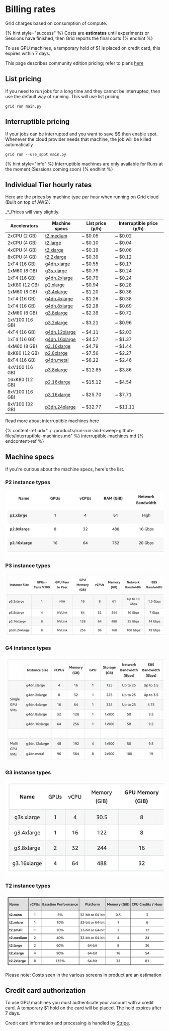 # Billing rates

Grid charges based on consumption of compute.

{% hint style="success" %}
Costs are **estimates** until experiments or Sessions have finished, then Grid reports the final costs
{% endhint %}

To use GPU machines, a temporary hold of $1 is placed on credit card, this expires within 7 days.

This page describes community edition pricing; refer to plans [here](https://www.grid.ai/pricing/)

## List pricing

If you need to run jobs for a long time and they cannot be interrupted, then use the default way of running. This will use list pricing

```
grid run main.py
```

## Interruptible pricing

If your jobs can be interrupted and you want to save \$$\$$ then enable spot. Whenever the cloud provider needs that machine, the job will be killed automatically

```
grid run --use_spot main.py
```

{% hint style="info" %}
Interruptible machines are only available for Runs at the moment (Sessions coming soon)
{% endhint %}

## Individual Tier hourly rates

Here are the prices by machine type _per hour_ when running on Grid cloud (Built on top of AWS).

\_\*\_Prices will vary slightly.

| Accelerators   | Machine specs                                                                          | List price (p/h) | Interruptible price (p/h) |
| -------------- | -------------------------------------------------------------------------------------- | ---------------- | ------------------------- |
| 2xCPU (2 GB)   | [t2.medium](https://aws.amazon.com/blogs/aws/new-t2-xlarge-and-t2-2xlarge-instances/)  | \~ $0.05         | \~ $0.02                  |
| 2xCPU (4 GB)   | [t2.large](https://aws.amazon.com/blogs/aws/new-t2-xlarge-and-t2-2xlarge-instances/)   | \~ $0.10         | \~ $0.04                  |
| 4xCPU (4 GB)   | [t2.xlarge](https://aws.amazon.com/blogs/aws/new-t2-xlarge-and-t2-2xlarge-instances/)  | \~ $0.19         | \~ $0.06                  |
| 8xCPU (4 GB)   | [t2.2xlarge](https://aws.amazon.com/blogs/aws/new-t2-xlarge-and-t2-2xlarge-instances/) | \~ $0.39         | \~ $0.12                  |
| 1xT4 (16 GB)   | [g4dn.xlarge](https://aws.amazon.com/ec2/instance-types/g4/)                           | \~ $0.55         | \~ $0.17                  |
| 1xM60 (8 GB)   | [g3s.xlarge](https://aws.amazon.com/ec2/instance-types/g3/)                            | \~ $0.79         | \~ $0.24                  |
| 1xT4 (16 GB)   | [g4dn.2xlarge](https://aws.amazon.com/ec2/instance-types/g4/)                          | \~ $0.79         | \~ $0.24                  |
| 1xK80 (12 GB)  | [p2.xlarge](https://aws.amazon.com/ec2/instance-types/p2/)                             | \~ $0.94         | \~ $0.28                  |
| 1xM60 (8 GB)   | [g3.4xlarge](https://aws.amazon.com/ec2/instance-types/g3/)                            | \~ $1.20         | \~ $0.36                  |
| 1xT4 (16 GB)   | [g4dn.4xlarge](https://aws.amazon.com/ec2/instance-types/g4/)                          | \~ $1.26         | \~ $0.38                  |
| 1xT4 (16 GB)   | [g4dn.8xlarge](https://aws.amazon.com/ec2/instance-types/g4/)                          | \~ $2.28         | \~ $0.69                  |
| 2xM60 (8 GB)   | [g3.8xlarge](https://aws.amazon.com/ec2/instance-types/g3/)                            | \~ $2.39         | \~ $0.72                  |
| 1xV100 (16 GB) | [p3.2xlarge](https://aws.amazon.com/ec2/instance-types/p3/)                            | \~ $3.21         | \~ $0.96                  |
| 4xT4 (16 GB)   | [g4dn.12xlarge](https://aws.amazon.com/ec2/instance-types/g4/)                         | \~ $4.11         | \~ $2.03                  |
| 1xT4 (16 GB)   | [g4dn.16xlarge](https://aws.amazon.com/ec2/instance-types/g4/)                         | \~ $4.57         | \~ $1.37                  |
| 4xM60 (8 GB)   | [g3.16xlarge](https://aws.amazon.com/ec2/instance-types/g3/)                           | \~ $4.79         | \~ $1.44                  |
| 8xK80 (12 GB)  | [p2.8xlarge](https://aws.amazon.com/ec2/instance-types/p2/)                            | \~ $7.56         | \~ $2.27                  |
| 8xT4 (16 GB)   | [g4dn.metal](https://aws.amazon.com/ec2/instance-types/g4/)                            | \~ $8.22         | \~ $2.46                  |
| 4xV100 (16 GB) | [p3.8xlarge](https://aws.amazon.com/ec2/instance-types/p3/)                            | \~ $12.85        | \~ $3.86                  |
| 16xK80 (12 GB) | [p2.16xlarge](https://aws.amazon.com/ec2/instance-types/p2/)                           | \~ $15.12        | \~ $4.54                  |
| 8xV100 (16 GB) | [p3.16xlarge](https://aws.amazon.com/ec2/instance-types/p3/)                           | \~ $25.70        | \~ $7.71                  |
| 8xV100 (32 GB) | [p3dn.24xlarge](https://aws.amazon.com/ec2/instance-types/p3/)                         | \~ $32.77        | \~ $11.11                 |

Read more about interruptible machines here

{% content-ref url="../../products/run-run-and-sweep-github-files/interruptible-machines.md" %}
[interruptible-machines.md](../../products/run-run-and-sweep-github-files/interruptible-machines.md)
{% endcontent-ref %}

## Machine specs

If you're curious about the machine specs, here's the list.

### P2 instance types

![](<../../.gitbook/assets/image (99).png>)

### P3 instance types

![](<../../.gitbook/assets/image (100).png>)

### G4 instance types

![](<../../.gitbook/assets/image (101).png>)

### G3 instance types

![](<../../.gitbook/assets/image (102).png>)

### T2 instance types

![](<../../.gitbook/assets/image (103).png>)

Please note: Costs seen in the various screens in product are an estimation

## **Credit card authorization**

To use GPU machines you must authenticate your account with a credit card. A temporary $1 hold on the card will be placed. The hold expires after 7 days.

Credit card information and processing is handled by [Stripe](https://stripe.com).

